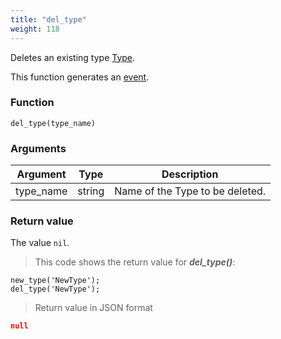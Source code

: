 ```yaml
---
title: "del_type"
weight: 118
---
```


Deletes an existing type [Type](../../data-types/type).

This function generates an [event](../../events).

### Function

`del_type(type_name)`

### Arguments

Argument | Type | Description
-------- | ---- | -----------
type_name | string | Name of the Type to be deleted.

### Return value

The value `nil`.

> This code shows the return value for ***del_type()***:

```thingsdb,json_response
new_type('NewType');
del_type('NewType');
```

> Return value in JSON format

```json
null
```
